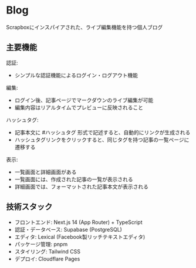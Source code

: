 # Blog

Scrapboxにインスパイアされた、ライブ編集機能を持つ個人ブログ

## 主要機能

認証:
- シンプルな認証機能によるログイン・ログアウト機能

編集:
- ログイン後、記事ページでマークダウンのライブ編集が可能
- 編集内容はリアルタイムでプレビューに反映されること

ハッシュタグ:
- 記事本文に #ハッシュタグ 形式で記述すると、自動的にリンクが生成される
- ハッシュタグリンクをクリックすると、同じタグを持つ記事の一覧ページに遷移する

表示:
- 一覧画面と詳細画面がある
- 一覧画面には、作成された記事の一覧が表示される
- 詳細画面では、フォーマットされた記事本文が表示される

## 技術スタック
- フロントエンド: Next.js 14 (App Router) + TypeScript
- 認証・データベース: Supabase (PostgreSQL)
- エディタ: Lexical (Facebook製リッチテキストエディタ)
- パッケージ管理: pnpm
- スタイリング: Tailwind CSS 
- デプロイ: Cloudflare Pages